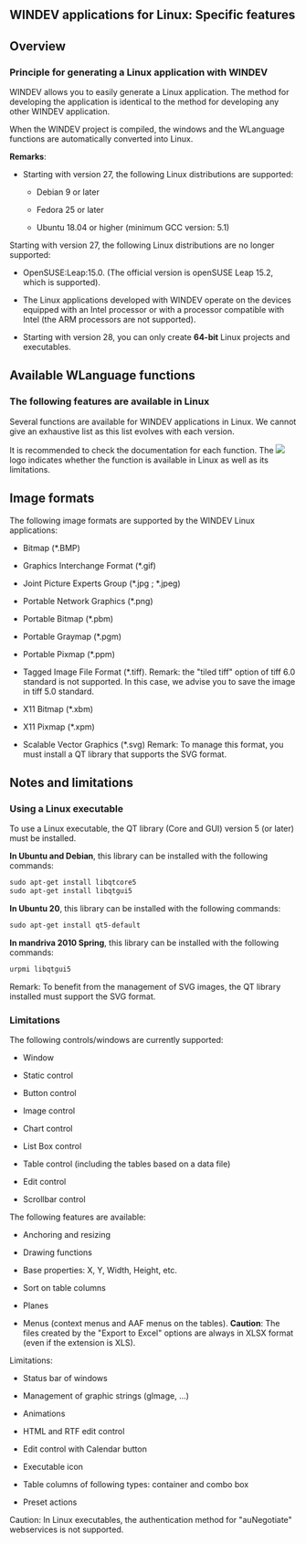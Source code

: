 


## WINDEV applications for Linux: Specific features
			



<a name="NOTE1"></a>
<a name="NOTE1_1"></a>


## Overview
<a name="overview_ELTTEXTE000170"></a>


### Principle for generating a Linux application with WINDEV
<a name="principle_for_generating_linux_application_with_windev_ELTPARAGRAPHE000011"></a>

WINDEV allows you to easily generate a Linux application. The method for developing the application is identical to the method for developing any other WINDEV application.

When the WINDEV project is compiled, the windows and the WLanguage functions are automatically converted into Linux.

**Remarks**: 

- Starting with version 27, the following Linux distributions are supported:

	- Debian 9 or later

	- Fedora 25 or later

	- Ubuntu 18.04 or higher (minimum GCC version: 5.1)




Starting with version 27, the following Linux distributions are no longer supported: 

- OpenSUSE:Leap:15.0. (The official version is openSUSE Leap 15.2, which is supported).

- The Linux applications developed with WINDEV operate on the devices equipped with an Intel processor or with a processor compatible with Intel (the ARM processors are not supported).

- Starting with version 28, you can only create **64-bit** Linux projects and executables.




<a name="NOTE2"></a>
<a name="NOTE2_1"></a>


## Available WLanguage functions
<a name="available_wlanguage_functions_ELTTEXTE000235"></a>


### The following features are available in Linux
<a name="the_following_features_are_available_linux_ELTPARAGRAPHE000024"></a>

Several functions are available for WINDEV applications in Linux. We cannot give an exhaustive list as this list evolves with each version. 

It is recommended to check the documentation for each function. The ![](https://doc.pcsoft.fr/en-US/images/image.awp?langid=3&name=menu_btn_linux_1.gif)
 logo indicates whether the function is available in Linux as well as its limitations.

<a name="NOTE3"></a>
<a name="NOTE3_1"></a>


## Image formats
<a name="image_formats_ELTTEXTE000259"></a>
The following image formats are supported by the WINDEV Linux applications: 

- Bitmap (\*.BMP)

- Graphics Interchange Format (\*.gif)

- Joint Picture Experts Group (\*.jpg ; \*.jpeg)

- Portable Network Graphics (\*.png)

- Portable Bitmap (\*.pbm)

- Portable Graymap (\*.pgm)

- Portable Pixmap (\*.ppm)

- Tagged Image File Format (\*.tiff). 
	Remark: the "tiled tiff" option of tiff 6.0 standard is not supported. In this case, we advise you to save the image in tiff 5.0 standard. 

- X11 Bitmap (\*.xbm)

- X11 Pixmap (\*.xpm)

- Scalable Vector Graphics (\*.svg)
	Remark: To manage this format, you must install a QT library that supports the SVG format.




<a name="NOTE4"></a>
<a name="NOTE4_1"></a>


## Notes and limitations
<a name="notes_and_limitations_ELTTEXTE000289"></a>


### Using a Linux executable
<a name="using_linux_executable_ELTPARAGRAPHE000058"></a>

To use a Linux executable, the QT library (Core and GUI) version 5 (or later) must be installed. 

**In Ubuntu and Debian**, this library can be installed with the following commands: 


```txt
sudo apt-get install libqtcore5
sudo apt-get install libqtgui5
```
**In Ubuntu 20**, this library can be installed with the following commands: 


```txt
sudo apt-get install qt5-default
```
**In mandriva 2010 Spring**, this library can be installed with the following commands: 


```txt
urpmi libqtgui5
```


Remark: To benefit from the management of SVG images, the QT library installed must support the SVG format.


### Limitations
<a name="limitations_ELTPARAGRAPHE000087"></a>

The following controls/windows are currently supported: 

- Window

- Static control

- Button control

- Image control

- Chart control

- List Box control

- Table control (including the tables based on a data file)

- Edit control

- Scrollbar control




The following features are available: 

- Anchoring and resizing

- Drawing functions

- Base properties: X, Y, Width, Height, etc.

- Sort on table columns

- Planes

- Menus (context menus and AAF menus on the tables).
	**Caution**: The files created by the "Export to Excel" options are always in XLSX format (even if the extension is XLS). 




Limitations: 

- Status bar of windows

- Management of graphic strings (gImage, ...)

- Animations

- HTML and RTF edit control

- Edit control with Calendar button

- Executable icon

- Table columns of following types: container and combo box

- Preset actions




Caution: In Linux executables, the authentication method for "auNegotiate" webservices is not supported. 



